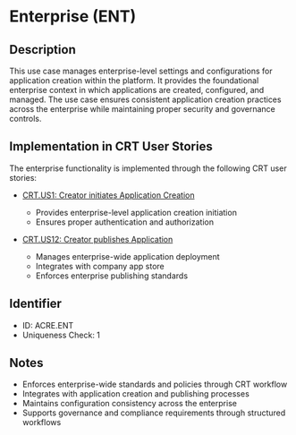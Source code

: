 # Enterprise (ENT)

## Description
This use case manages enterprise-level settings and configurations for application creation within the platform. It provides the foundational enterprise context in which applications are created, configured, and managed. The use case ensures consistent application creation practices across the enterprise while maintaining proper security and governance controls.

## Implementation in CRT User Stories
The enterprise functionality is implemented through the following CRT user stories:

- [CRT.US1: Creator initiates Application Creation](../CRT/user-stories.md#user-story-crtus1)
  * Provides enterprise-level application creation initiation
  * Ensures proper authentication and authorization

- [CRT.US12: Creator publishes Application](../CRT/user-stories.md#user-story-crtus12)
  * Manages enterprise-wide application deployment
  * Integrates with company app store
  * Enforces enterprise publishing standards

## Identifier
- ID: ACRE.ENT
- Uniqueness Check: 1

## Notes
- Enforces enterprise-wide standards and policies through CRT workflow
- Integrates with application creation and publishing processes
- Maintains configuration consistency across the enterprise
- Supports governance and compliance requirements through structured workflows